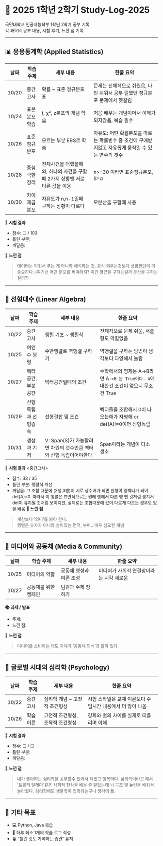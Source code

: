 # 🌿 2025 1학년 2학기 Study-Log-2025

국민대학교 인공지능학부 1학년 2학기 공부 기록  
각 과목의 공부 내용, 시험 후기, 느낀 점 기록

---

## 📊 응용통계학 (Applied Statistics)

| 날짜 | 학습 주제 | 세부 내용 | 한줄 요약 |
|------|------------|-----------|------------|
| 10/20 | 중간고사 | 확률 ~ 표준 정규분포표 | 문제는 전체적으로 쉬웠음, 다만 쉬워서 공부 덜했던 정규분포 문제에서 헷갈림 |
| 10/24 | 표본분포 학습 | t, χ², z분포의 개념 학습 | 처음 배우는 개념이어서 이해가 되지않음, 복습 필수 |
| 10/26 | 표준정규분포 | 모르는 부분 EBS로 학습 | 자유도: 어떤 확률분포를  따르는 확률변수 중 조건에 구애받지않고 자유롭게 움직일 수 있는 변수의 갯수 |
| 10/28 | 중심극한정리 | 전체사건을 더했을때와, 하나의 사건을 구할때 2가지 상황엔 서로 다른 값을 이용| n>=30 이라면 표준정규분포, S=α  |
| 10/30 | 카이제곱 분포 | 자유도가 n,n-1일때 구하는 상황이 다르다 | 모분산을 구할때 사용 |
**🧠 시험 결과**
- 점수: ☐ / 100  
- 틀린 부분:  
- 깨달음:  

**💬 느낀 점**  
> 데이터는 외워서 푸는 게 아니라 해석하는 것.
> 공식 외우는것보다 상황판단이 더 중요하다. (여기선 어떤 분포를 써야하지? 이건 평균을 구하는걸까 분산을 구하는걸까?)

---

## 🔢 선형대수 (Linear Algebra)

| 날짜 | 학습 주제 | 세부 내용 | 한줄 요약 |
|------|------------|-----------|------------|
| 10/22 | 중간고사 | 행렬 기초 ~ 행렬식 | 전체적으로 문제 쉬움, 서술형도 막힘없음 |
| 10/25 | 여인수 행렬 | 수반행렬로 역행렬 구하기 | 역행렬을 구하는 방법이 생각보다 다양해서 놀람 |
| 10/27 | 벡터공간, 부분공간 | 벡터공간일때의 조건 | 수학에서의 명제는 A->B라면 A`->B 는 True이다. A`에 대한건 조건이 없으니 무조건 True |
| 10/29 | 선형독립과 선형종속 |  선형결합 및 조건  | 벡터들을 조합해서 0이 나오는해가 자명해 or det(A)!=0이면 선형독립  |
| 10/31 | 생성과 기저 | V=Span(S)가 가능할려면 차원의 갯수만큼 벡터와 선형 독립이어야한다 | Span이라는 개념이 다소 생소 |

**🧠 시험 결과**
  <중간고사>
- 점수: 33 / 35  
- 틀린 부분: 행렬식 계산  
- 깨달음: 그 조합 때문에 (2행,3행)이 서로 상수배가 되면 한행이 영벡터가 되어 det(A)=0. 따라서 이 행렬은 표면적으로는 원래 행에서 다른 행 뺀 것처럼 생겨서 det이 유지될 것처럼 보이지만, 실제로는 조합때문에 값이 다르게 다오는 경우도 있을 배움
**💬 느낀 점**  
> 계산보다 ‘의미’를 봐야 한다.  
> 행렬은 숫자가 아니라 살아있는 면적, 부피.. 매우 심오한 개념

---

## 🎥 미디어와 공동체 (Media & Community)

| 날짜 | 학습 주제 | 세부 내용 | 한줄 요약 |
|------|------------|-----------|------------|
| 10/25 | 미디어의 역할 | 공동체 형성과 여론 조성 | 미디어가 사회적 연결망이라는 시각 새로움 |
| 10/27 | 공동체를 위한 켐페인 | 팀원과 주제 정하기 |  |

**📚 과제 / 발표**
- 주제:  
- 느낀 점:  

**💬 느낀 점**  
> 미디어를 소비하는 태도 자체가 ‘공동체 의식’과 닮아 있다.

---

## 🧩 글로벌 시대의 심리학 (Psychology)

| 날짜 | 학습 주제 | 세부 내용 | 한줄 요약 |
|------|------------|-----------|------------|
| 10/22 | 중간고사 | 심리학 개념 ~ 고전적 조건형성 | 시험 스타일은 교재 이론보다 수업시간 내용에서 더 많이 나옴 |
| 10/26 | 학습이론 | 고전적 조건형성, 조작적 조건형성 | 강화와 벌의 차이를 실제로 떠올리며 이해 |

**🧠 시험 결과**
- 점수: ☐ / ☐  
- 틀린 부분:  
- 깨달음:  

**💬 느낀 점**  
> 내가 좋아하는 심리학을 공부할수 있어서 재밌고 행복하다.
> 심리학이라고 해서 '트롤리 딜레마'같은 사회적 현상을 배울 줄 알았는데 뇌 구조 및 뉴런을 배워서 놀라웠다. 심리학에도 생물학이 접목되는구나 생각이 듦. 

---

## 🌼 기타 목표
- 💻 Python, Java 복습
- 📅 하루 최소 1개의 학습 로그 작성  
- 🪴 “틀린 것도 기록하는 습관” 유지

